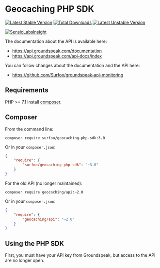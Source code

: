 # Geocaching PHP SDK


[![Latest Stable Version](https://poser.pugx.org/geocaching/api/v/stable.svg)](https://packagist.org/packages/geocaching/api)
[![Total Downloads](https://poser.pugx.org/geocaching/api/downloads.svg)](https://packagist.org/packages/geocaching/api)
[![Latest Unstable Version](https://poser.pugx.org/geocaching/api/v/unstable.svg)](https://packagist.org/packages/geocaching/api)

[![SensioLabsInsight](https://insight.sensiolabs.com/projects/bce9472c-1bfc-4e75-aaff-d12cad84a27f/big.png)](https://insight.sensiolabs.com/projects/bce9472c-1bfc-4e75-aaff-d12cad84a27f)

The documentation about the API is available here: 
  - https://api.groundspeak.com/documentation
  - https://api.groundspeak.com/api-docs/index

You can follow changes about the documentation and the API here:
  - https://github.com/Surfoo/groundspeak-api-monitoring


## Requirements

PHP >= 7.1
Install [composer](https://getcomposer.org/doc/00-intro.md#system-requirements).

## Composer

From the command line:

```
composer require surfoo/geocaching-php-sdk:3.0
```

Or in your `composer.json`:

``` json
{
    "require": {
        "surfoo/geocaching-php-sdk": "~3.0"
    }
}
```

For the old API (no longer maintained):

```
composer require geocaching/api:~2.0
```

Or in your `composer.json`:

``` json
{
    "require": {
        "geocaching/api": "~2.0"
    }
}
```

## Using the PHP SDK

First, you must have your API key from Groundspeak, but access to the API are no longer open.
